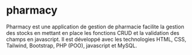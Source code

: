 # pharmacy
Pharmacy est une application de gestion de pharmacie facilite la gestion des stocks en mettant en place les fonctions CRUD et la validation des champs en javascript.
Il est développé avec les technologies HTML, CSS, Tailwind, Bootstrap, PHP (POO), javascript et MySQL.
